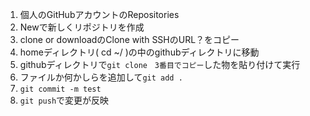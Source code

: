 1. 個人のGitHubアカウントのRepositories
2. Newで新しくリポジトリを作成
3. clone or downloadのClone with SSHのURL？をコピー
4. homeディレクトリ( cd ~/ )の中のgithubディレクトリに移動
5. githubディレクトリで`git clone　3番目でコピー`した物を貼り付けて実行
6. ファイルか何かしらを追加して`git add .`
7. `git commit -m test`
8. `git push`で変更が反映
